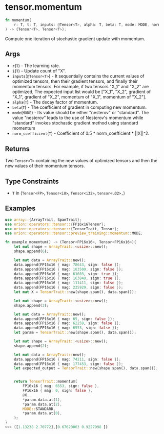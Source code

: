 # tensor.momentum

```rust
fn momentum(
    r: T, t: T, inputs: @Tensor<T>, alpha: T, beta: T, mode: MODE, norm_coefficient: T,
) -> (Tensor<T>, Tensor<T>);
```

Compute one iteration of stochastic gradient update with momentum.

## Args

* `r`(`T`) - The learning rate.
* `i`(`T`) - Update count of "X".
* `inputs`(`@Tensor<T>`) - It sequentially contains the current values of optimized tensors, then their gradient tensors, and finally their momentum tensors. For example, if two tensors "X_1" and "X_2" are optimized, The expected input list would be ["X_1", "X_2", gradient of "X_1", gradient of "X_2", momentum of "X_1", momentum of "X_2"].
* `alpha`(`T`) - The decay factor of momentum.
* `beta`(`T`) - The coefficient of gradient in computing new momentum. 
* `mode`(`MODE`) - Its value should be either "nesterov" or "standard". The value "nesterov" leads to the use of Nesterov's momentum while "standard" invokes stochastic gradient method using standard momentum
* `norm_coefficient`(`T`) - Coefficient of 0.5 * norm_coefficient * ||X||^2.
## Returns

Two `Tensor<T>` containing the new values of optimized tensors and then the new values of their momentum tensors.

## Type Constraints

* `T` in (`Tensor<FP>`, `Tensor<i8>`, `Tensor<i32>`, `tensor<u32>,`)

## Examples

```rust
use array::{ArrayTrait, SpanTrait};
use orion::operators::tensor::{FP16x16Tensor};
use orion::operators::tensor::{TensorTrait, Tensor};
use orion::operators::tensor::preview_training::momentum::MODE;

fn example_momentum() -> (Tensor<FP16x16>, Tensor<FP16x16>){
    let mut shape = ArrayTrait::<usize>::new();
    shape.append(6);

    let mut data = ArrayTrait::new();
    data.append(FP16x16 { mag: 78643, sign: false });
    data.append(FP16x16 { mag: 183500, sign: false });
    data.append(FP16x16 { mag: 61603, sign: true });
    data.append(FP16x16 { mag: 163840, sign: true });
    data.append(FP16x16 { mag: 111411, sign: false });
    data.append(FP16x16 { mag: 235929, sign: false });
    let mut X = TensorTrait::new(shape.span(), data.span());

    let mut shape = ArrayTrait::<usize>::new();
    shape.append(3);

    let mut data = ArrayTrait::new();
    data.append(FP16x16 { mag: 65, sign: false });
    data.append(FP16x16 { mag: 62259, sign: false });
    data.append(FP16x16 { mag: 6553, sign: false });
    let param = TensorTrait::new(shape.span(), data.span());

    let mut shape = ArrayTrait::<usize>::new();
    shape.append(2);

    let mut data = ArrayTrait::new();
    data.append(FP16x16 { mag: 74211, sign: false });
    data.append(FP16x16 { mag: 177453, sign: false });
    let expected_output = TensorTrait::new(shape.span(), data.span());


    return TensorTrait::momentum(
        FP16x16 { mag: 6553, sign: false },
        FP16x16 { mag: 0, sign: false },
        @X,
        *param.data.at(1),
        *param.data.at(2),
        MODE::STANDARD,
        *param.data.at(0),
    );
}
>>> ([1.13238 2.70772],[0.67620003 0.9227998 ])

```
